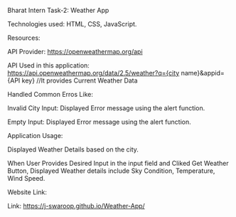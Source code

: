 Bharat Intern Task-2: Weather App 

Technologies used: HTML, CSS, JavaScript.

Resources:

  API Provider: https://openweathermap.org/api

  API Used in this application: https://api.openweathermap.org/data/2.5/weather?q={city name}&appid={API key}  //It provides Current Weather Data

Handled Common Erros Like:

  Invalid City Input: Displayed Error message using the alert function. 

  Empty Input: Displayed Error message using the alert function.


Application Usage:

  Displayed Weather Details based on the city.
  
  When User Provides Desired Input in the input field and Cliked Get Weather Button, Displayed Weather details include Sky Condition, Temperature, Wind Speed.

Website Link:

  Link: https://j-swaroop.github.io/Weather-App/
  
  

